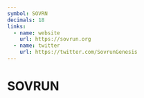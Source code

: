 ```yaml
---
symbol: SOVRN
decimals: 18
links:
  - name: website
    url: https://sovrun.org
  - name: twitter
    url: https://twitter.com/SovrunGenesis
---
```


# SOVRUN

